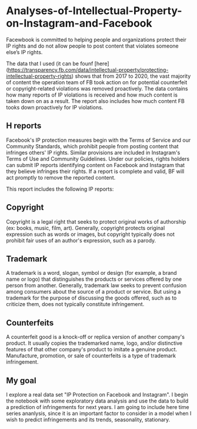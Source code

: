 # Analyses-of-Intellectual-Property-on-Instagram-and-Facebook

  Facewbook is committed to helping people and organizations protect their IP rights and do not allow people to post content that violates someone else’s IP rights.

  The data that I used (it can be founf [here] (https://transparency.fb.com/data/intellectual-property/protecting-intellectual-property-rights) shows that from 2017 to 2020, the vast majority of content the operation team of FB took action on for potential counterfeit or copyright-related violations was removed proactively. The data contains how many reports of IP violations is received and how much content is taken down on as a result. The report also includes how much content FB tooks down proactively for IP violations.

## H reports
  Facebook's IP protection measures begin with the Terms of Service and our Community Standards, which prohibit people from posting content that infringes others' IP rights. Similar provisions are included in Instagram's Terms of Use and Community Guidelines. Under our policies, rights holders can submit IP reports identifying content on Facebook and Instagram that they believe infringes their rights. If a report is complete and valid, BF will act promptly to remove the reported content.

  This report includes the following IP reports:
## Copyright
  Copyright is a legal right that seeks to protect original works of authorship (ex: books, music, film, art). Generally, copyright protects original expression such as words or images, but copyright typically does not prohibit fair uses of an author's expression, such as a parody.
## Trademark
  A trademark is a word, slogan, symbol or design (for example, a brand name or logo) that distinguishes the products or services offered by one person from another. Generally, trademark law seeks to prevent confusion among consumers about the source of a product or service. But using a trademark for the purpose of discussing the goods offered, such as to criticize them, does not typically constitute infringement.
## Counterfeits
  A counterfeit good is a knock-off or replica version of another company's product. It usually copies the trademarked name, logo, and/or distinctive features of that other company's product to imitate a genuine product. Manufacture, promotion, or sale of counterfeits is a type of trademark infringement.

## My goal 
  I explore a real data set "IP Protection on Facebook and Instagram". I begin the notebook with some exploratory data analysis and use the data to build a prediction of infringements for next years. I am going to include here time series ananlysis, since it is an important factor to consider in a model when I wish to predict infringements and its trends, seasonality, stationary.
